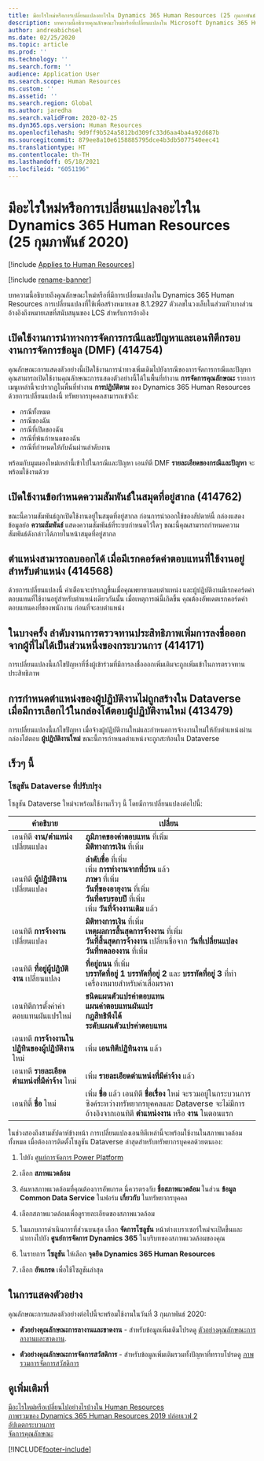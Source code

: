 ```yaml
---
title: มีอะไรใหม่หรือการเปลี่ยนแปลงอะไรใน Dynamics 365 Human Resources (25 กุมภาพันธ์ 2020)
description: บทความนี้อธิบายคุณลักษณะใหม่หรือที่เปลี่ยนแปลงใน Microsoft Dynamics 365 Human Resources สำหรับวันที่ 25 กุมภาพันธ์ 2020
author: andreabichsel
ms.date: 02/25/2020
ms.topic: article
ms.prod: ''
ms.technology: ''
ms.search.form: ''
audience: Application User
ms.search.scope: Human Resources
ms.custom: ''
ms.assetid: ''
ms.search.region: Global
ms.author: jaredha
ms.search.validFrom: 2020-02-25
ms.dyn365.ops.version: Human Resources
ms.openlocfilehash: 9d9ff9b524a5812bd309fc33d6aa4ba4a92d687b
ms.sourcegitcommit: 879ee8a10e6158885795dce4b3db5077540eec41
ms.translationtype: HT
ms.contentlocale: th-TH
ms.lasthandoff: 05/18/2021
ms.locfileid: "6051196"
---
```

# <a name="whats-new-or-changed-in-dynamics-365-human-resources-february-25-2020"></a>มีอะไรใหม่หรือการเปลี่ยนแปลงอะไรใน Dynamics 365 Human Resources (25 กุมภาพันธ์ 2020)

[!include [Applies to Human Resources](../includes/applies-to-hr.md)]

[!include [rename-banner](~/includes/cc-data-platform-banner.md)]

บทความนี้อธิบายถึงคุณลักษณะใหม่หรือที่มีการเปลี่ยนแปลงใน Dynamics 365 Human Resources การเปลี่ยนแปลงที่ใช้เพื่อสร้างหมายเลข 8.1.2927 ตัวเลขในวงเล็บในส่วนหัวบางส่วนอ้างอิงถึงหมายเลขที่สนับสนุนของ LCS สำหรับการอ้างอิง

## <a name="enable-case-management-navigation-and-data-management-framework-dmf-entity-414754"></a>เปิดใช้งานการนำทางการจัดการกรณีและปัญหาและเอนทิตีกรอบงานการจัดการข้อมูล (DMF) (414754)

คุณลักษณะการแสดงตัวอย่างนี้เปิดใช้งานการนำทางเพิ่มเติมไปยังกรณีของการจัดการกรณีและปัญหา คุณสามารถเปิดใช้งานคุณลักษณะการแสดงตัวอย่างนี้ได้ในพื้นที่ทำงาน **การจัดการคุณลักษณะ** รายการเมนูเหล่านี้จะปรากฏในพื้นที่ทำงาน **การปฏิบัติตาม** ของ Dynamics 365 Human Resources ด้วยการเปลี่ยนแปลงนี้ ทรัพยากรบุคคลสามารถเข้าถึง:

- กรณีทั้งหมด
- กรณีของฉัน
- กรณีที่เปิดของฉัน
- กรณีที่พ้นกำหนดของฉัน
- กรณีที่กำหนดให้กับฉันผ่านลำดับงาน

พร้อมกับมุมมองใหม่เหล่านี้เข้าไปในกรณีและปัญหา เอนทิตี DMF **รายละเอียดของกรณีและปัญหา** จะพร้อมใช้งานด้วย

## <a name="enable-relationship-definitions-in-global-address-bbook-414762"></a>เปิดใช้งานข้อกำหนดความสัมพันธ์ในสมุดที่อยู่สากล (414762)

ขณะนี้ความสัมพันธ์ถูกเปิดใช้งานอยู่ในสมุดที่อยู่สากล ก่อนการนำออกใช้ของสัปดาห์นี้ กล่องแสดงข้อมูลย่อ **ความสัมพันธ์** แสดงความสัมพันธ์ที่ระบบกำหนดไว้ใดๆ ขณะนี้คุณสามารถกำหนดความสัมพันธ์ดังกล่าวได้ภายในหน้าสมุดที่อยู่สากล

## <a name="a-position-can-be-removed-when-active-compensation-records-exist-for-the-position-414568"></a>ตำแหน่งสามารถลบออกได้ เมื่อมีเรกคอร์ดค่าตอบแทนที่ใช้งานอยู่สำหรับตำแหน่ง (414568)

ด้วยการเปลี่ยนแปลงนี้ คำเตือนจะปรากฏขึ้นเมื่อคุณพยายามลบตำแหน่ง และผู้ปฏิบัติงานมีเรกคอร์ดค่าตอบแทนที่ใช้งานอยู่สำหรับตำแหน่งเดียวกันนั้น เมื่อเหตุการณ์นี้เกิดขึ้น คุณต้องอัพเดตเรกคอร์ดค่าตอบแทนคงที่ของพนักงาน ก่อนที่จะลบตำแหน่ง

## <a name="performance-review-workflow-occasionally-adds-sign-offs-from-people-who-are-not-part-of-the-process-414171"></a>ในบางครั้ง ลำดับงานการตรวจทานประสิทธิภาพเพิ่มการลงชื่อออกจากผู้ที่ไม่ได้เป็นส่วนหนึ่งของกระบวนการ (414171)

การเปลี่ยนแปลงนี้แก้ไขปัญหาที่ซึ่งผู้เข้าร่วมที่มีการลงชื่อออกเพิ่มเติมจะถูกเพิ่มเข้าในการตรวจทานประสิทธิภาพ

## <a name="worker-position-assignment-not-created-in-dataverse-when-selected-on-the-new-worker-dialog-413479"></a>การกำหนดตำแหน่งของผู้ปฏิบัติงานไม่ถูกสร้างใน Dataverse เมื่อมีการเลือกไว้ในกล่องโต้ตอบผู้ปฏิบัติงานใหม่ (413479)

การเปลี่ยนแปลงนี้แก้ไขปัญหา เมื่อจ้างผู้ปฏิบัติงานใหม่และกำหนดการจ้างงานใหม่ให้กับตำแหน่งผ่านกล่องโต้ตอบ **ผู้ปฏิบัติงานใหม่** ขณะนี้การกำหนดตำแหน่งจะถูกสะท้อนใน Dataverse

## <a name="coming-soon"></a>เร็วๆ นี้

### <a name="updated-dataverse-solution"></a>โซลูชัน Dataverse ที่ปรับปรุง

โซลูชัน Dataverse ใหม่จะพร้อมใช้งานเร็วๆ นี้ โดยมีการเปลี่ยนแปลงต่อไปนี้:

| คำอธิบาย | เปลี่ยน |
| ----------------------------------------- | --- |
| เอนทิตี **งาน/ตำแหน่ง** เปลี่ยนแปลง | **ภูมิภาคของค่าตอบแทน** ที่เพิ่ม</br>**มิติทางการเงิน** ที่เพิ่ม |
| เอนทิตี **ผู้ปฏิบัติงาน** เปลี่ยนแปลง | **ลำดับชื่อ** ที่เพิ่ม</br>เพิ่ม **การทำงานจากที่บ้าน** แล้ว</br>**ภาษา** ที่เพิ่ม</br>**วันที่ของอายุงาน** ที่เพิ่ม</br>**วันที่ครบรอบปี** ที่เพิ่ม</br>เพิ่ม **วันที่จ้างงานเดิม** แล้ว |
| เอนทิตี **การจ้างงาน** เปลี่ยนแปลง | **มิติทางการเงิน** ที่เพิ่ม</br>**เหตุผลการสิ้นสุดการจ้างงาน** ที่เพิ่ม</br>**วันที่สิ้นสุดการจ้างงาน** เปลี่ยนชื่อจาก **วันที่เปลี่ยนแปลง**</br>**วันที่ทดลองงาน** ที่เพิ่ม |
| เอนทิตี **ที่อยู่ผู้ปฏิบัติงาน** เปลี่ยนแปลง | **ที่อยู่ถนน** ที่เพิ่ม</br>**บรรทัดที่อยู่ 1** **บรรทัดที่อยู่ 2** และ **บรรทัดที่อยู่ 3** ที่ทำเครื่องหมายสำหรับค่าเสื่อมราคา |
| เอนทิตีการตั้งค่าค่าตอบแทนผันแปรใหม่ | **ชนิดแผนตัวแปรค่าตอบแทน**</br>**แผนค่าตอบแทนผันแปร**</br>**กฎสิทธิพึงได้**</br>**ระดับแผนตัวแปรค่าตอบแทน** |
| เอนทตี **การจ้างงานในปฏิทินของผู้ปฏิบัติงาน** ใหม่ | เพิ่ม **เอนทิตีปฏิทินงาน** แล้ว |
| เอนทตี **รายละเอียดตำแหน่งที่มีค่าจ้าง** ใหม่ | เพิ่ม **รายละเอียดตำแหน่งที่มีค่าจ้าง** แล้ว |
| เอนทิตี้ **ชื่อ** ใหม่ | เพิ่ม **ชื่อ** แล้ว เอนทิตี **ชื่อเรื่อง** ใหม่ จะรวมอยู่ในกระบวนการซิงค์ระหว่างทรัพยากรบุคคลและ Dataverse จะไม่มีการอ้างอิงจากเอนทิตี **ตำแหน่งงาน** หรือ **งาน** ในตอนแรก |

ในช่วงสองถึงสามสัปดาห์ข้างหน้า การเปลี่ยนแปลงเอนทิตีเหล่านี้จะพร้อมใช้งานในสภาพแวดล้อมทั้งหมด เมื่อต้องการติดตั้งโซลูชัน Dataverse ล่าสุดสำหรับทรัพยากรบุคคลด้วยตนเอง:

1.  ไปยัง [ศูนย์การจัดการ Power Platform](https://admin.powerplatform.microsoft.com)

2.  เลือก **สภาพแวดล้อม**

3.  ค้นหาสภาพแวดล้อมที่คุณต้องการอัพเกรด นี่ควรตรงกับ **ชื่อสภาพแวดล้อม** ในส่วน **ข้อมูล Common Data Service** ในฟอร์ม **เกี่ยวกับ** ในทรัพยากรบุคคล

4.  เลือกสภาพแวดล้อมเพื่อดูรายละเอียดของสภาพแวดล้อม

5.  ในแถบการดำเนินการที่ส่วนบนสุด เลือก **จัดการโซลูชัน** หน้าต่างเบราเซอร์ใหม่จะเปิดขึ้นและนำทางไปยัง **ศูนย์การจัดการ Dynamics 365** ในบริบทของสภาพแวดล้อมของคุณ

6.  ในรายการ **โซลูชัน** ให้เลือก **จุดยึด Dynamics 365 Human Resources**

7.  เลือก **อัพเกรด** เพื่อใช้โซลูชันล่าสุด

## <a name="in-preview"></a>ในการแสดงตัวอย่าง

คุณลักษณะการแสดงตัวอย่างต่อไปนี้จะพร้อมใช้งานในวันที่ 3 กุมภาพันธ์ 2020:

- **ตัวอย่างคุณลักษณะการลางานและขาดงาน** - สำหรับข้อมูลเพิ่มเติมโปรดดู [ตัวอย่างคุณลักษณะการลางานและขาดงาน](hr-leave-and-absence-overview.md?leave-and-absence-preview-features).

- **ตัวอย่างคุณลักษณะการจัดการสวัสดิการ** - สำหรับข้อมูลเพิ่มเติมรวมทั้งปัญหาที่ทราบโปรดดู [ภาพรวมการจัดการสวัสดิการ](hr-benefits-management-overview.md)

## <a name="see-also"></a>ดูเพิ่มเติมที่

[มีอะไรใหม่หรือเปลี่ยนไปอย่างไรบ้างใน Human Resources](hr-admin-whats-new.md)</br>
[ภาพรวมของ Dynamics 365 Human Resources 2019 ปล่อยเวฟ 2](/dynamics365-release-plan/2019wave2/dynamics365-human-resources/)</br>
[อัปเดตกระบวนการ](hr-admin-setup-update-process.md)</br>
[จัดการคุณลักษณะ](hr-admin-manage-features.md)

[!INCLUDE[footer-include](../includes/footer-banner.md)]